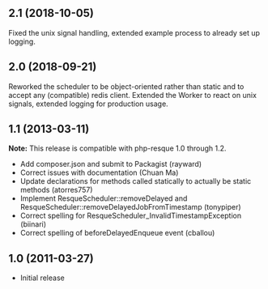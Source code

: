 ## 2.1 (2018-10-05) ##
Fixed the unix signal handling, extended example process to already set up logging.

## 2.0 (2018-09-21) ##
Reworked the scheduler to be object-oriented rather than static and to accept any (compatible) redis client.
Extended the Worker to react on unix signals, extended logging for production usage.

## 1.1 (2013-03-11) ##

**Note:** This release is compatible with php-resque 1.0 through 1.2.

* Add composer.json and submit to Packagist (rayward)
* Correct issues with documentation (Chuan Ma)
* Update declarations for methods called statically to actually be static methods (atorres757)
* Implement ResqueScheduler::removeDelayed and ResqueScheduler::removeDelayedJobFromTimestamp (tonypiper)
* Correct spelling for ResqueScheduler_InvalidTimestampException (biinari)
* Correct spelling of beforeDelayedEnqueue event (cballou)

## 1.0 (2011-03-27) ##

* Initial release